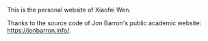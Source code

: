 This is the personal website of Xiaofei Wen. 

Thanks to the source code of Jon Barron's public academic website: https://jonbarron.info/. 
